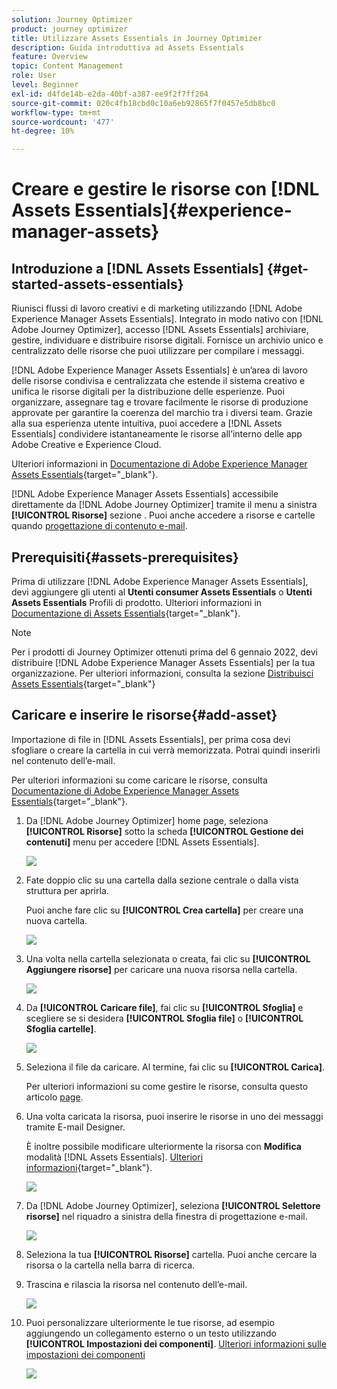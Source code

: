 ```yaml
---
solution: Journey Optimizer
product: journey optimizer
title: Utilizzare Assets Essentials in Journey Optimizer
description: Guida introduttiva ad Assets Essentials
feature: Overview
topic: Content Management
role: User
level: Beginner
exl-id: d4fde14b-e2da-40bf-a387-ee9f2f7ff204
source-git-commit: 020c4fb18cbd0c10a6eb92865f7f0457e5db8bc0
workflow-type: tm+mt
source-wordcount: '477'
ht-degree: 10%

---
```


# Creare e gestire le risorse con [!DNL Assets Essentials]{#experience-manager-assets}

## Introduzione a [!DNL Assets Essentials] {#get-started-assets-essentials}

Riunisci flussi di lavoro creativi e di marketing utilizzando [!DNL Adobe Experience Manager Assets Essentials]. Integrato in modo nativo con [!DNL Adobe Journey Optimizer], accesso [!DNL Assets Essentials] archiviare, gestire, individuare e distribuire risorse digitali. Fornisce un archivio unico e centralizzato delle risorse che puoi utilizzare per compilare i messaggi.

[!DNL Adobe Experience Manager Assets Essentials] è un’area di lavoro delle risorse condivisa e centralizzata che estende il sistema creativo e unifica le risorse digitali per la distribuzione delle esperienze. Puoi organizzare, assegnare tag e trovare facilmente le risorse di produzione approvate per garantire la coerenza del marchio tra i diversi team. Grazie alla sua esperienza utente intuitiva, puoi accedere a [!DNL Assets Essentials] condividere istantaneamente le risorse all’interno delle app Adobe Creative e Experience Cloud.

Ulteriori informazioni in [Documentazione di Adobe Experience Manager Assets Essentials](https://experienceleague.adobe.com/docs/experience-manager-assets-essentials/help/introduction.html){target=&quot;_blank&quot;}.

[!DNL Adobe Experience Manager Assets Essentials] accessibile direttamente da [!DNL Adobe Journey Optimizer] tramite il menu a sinistra **[!UICONTROL Risorse]** sezione . Puoi anche accedere a risorse e cartelle quando [progettazione di contenuto e-mail](get-started-email-design.md).

## Prerequisiti{#assets-prerequisites}

Prima di utilizzare [!DNL Adobe Experience Manager Assets Essentials], devi aggiungere gli utenti al **Utenti consumer Assets Essentials** o **Utenti Assets Essentials** Profili di prodotto. Ulteriori informazioni in [Documentazione di Assets Essentials](https://experienceleague.adobe.com/docs/experience-manager-assets-essentials/help/deploy-administer.html?lang=it){target=&quot;_blank&quot;}.

>[!NOTE]
>Per i prodotti di Journey Optimizer ottenuti prima del 6 gennaio 2022, devi distribuire [!DNL Adobe Experience Manager Assets Essentials] per la tua organizzazione. Per ulteriori informazioni, consulta la sezione [Distribuisci Assets Essentials](https://experienceleague.adobe.com/docs/experience-manager-assets-essentials/help/deploy-administer.html?lang=it){target=&quot;_blank&quot;}

## Caricare e inserire le risorse{#add-asset}

Importazione di file in [!DNL Assets Essentials], per prima cosa devi sfogliare o creare la cartella in cui verrà memorizzata. Potrai quindi inserirli nel contenuto dell’e-mail.

Per ulteriori informazioni su come caricare le risorse, consulta [Documentazione di Adobe Experience Manager Assets Essentials](https://experienceleague.adobe.com/docs/experience-manager-assets-essentials/help/add-delete.html){target=&quot;_blank&quot;}.

1. Da [!DNL Adobe Journey Optimizer] home page, seleziona **[!UICONTROL Risorse]** sotto la scheda **[!UICONTROL Gestione dei contenuti]** menu per accedere [!DNL Assets Essentials].

   ![](assets/media_library_1.png)

1. Fate doppio clic su una cartella dalla sezione centrale o dalla vista struttura per aprirla.

   Puoi anche fare clic su **[!UICONTROL Crea cartella]** per creare una nuova cartella.

   ![](assets/media_library_8.png)

1. Una volta nella cartella selezionata o creata, fai clic su **[!UICONTROL Aggiungere risorse]** per caricare una nuova risorsa nella cartella.

   ![](assets/media_library_2.png)

1. Da **[!UICONTROL Caricare file]**, fai clic su **[!UICONTROL Sfoglia]** e scegliere se si desidera **[!UICONTROL Sfoglia file]** o **[!UICONTROL Sfoglia cartelle]**.

   ![](assets/media_library_3.png)

1. Seleziona il file da caricare. Al termine, fai clic su **[!UICONTROL Carica]**.

   Per ulteriori informazioni su come gestire le risorse, consulta questo articolo [page](https://experienceleague.adobe.com/docs/experience-manager-assets-essentials/help/manage-organize.html).

1. Una volta caricata la risorsa, puoi inserire le risorse in uno dei messaggi tramite E-mail Designer.

   È inoltre possibile modificare ulteriormente la risorsa con **Modifica** modalità [!DNL Assets Essentials]. [Ulteriori informazioni](https://experienceleague.adobe.com/docs/experience-manager-assets-essentials/help/edit-images.html){target=&quot;_blank&quot;}.

   ![](assets/media_library_12.png)

1. Da [!DNL Adobe Journey Optimizer], seleziona **[!UICONTROL Selettore risorse]** nel riquadro a sinistra della finestra di progettazione e-mail.

   ![](assets/media_library_5.png)

1. Seleziona la tua **[!UICONTROL Risorse]** cartella. Puoi anche cercare la risorsa o la cartella nella barra di ricerca.

1. Trascina e rilascia la risorsa nel contenuto dell’e-mail.

   ![](assets/media_library_6.png)

1. Puoi personalizzare ulteriormente le tue risorse, ad esempio aggiungendo un collegamento esterno o un testo utilizzando **[!UICONTROL Impostazioni dei componenti]**. [Ulteriori informazioni sulle impostazioni dei componenti](content-components.md)

   ![](assets/media_library_13.png)

   <!--
    After adding your asset to your email, use the **[!UICONTROL Find similar Stock photos]** option to locate Stock photos that match the content, color, and composition of your image. [Learn more about Adobe Stock](stock.md).

    Note that this option is available for licensed/unlicensed Stock images and images from your Assets folder. 

    ![](assets/media_library_14.png)
    -->